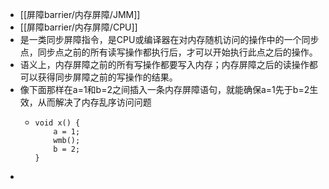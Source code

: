 - [[屏障barrier/内存屏障/JMM]]
- [[屏障barrier/内存屏障/CPU]]
- 是一类同步屏障指令，是CPU或编译器在对内存随机访问的操作中的一个同步点，同步点之前的所有读写操作都执行后，才可以开始执行此点之后的操作。
- 语义上，内存屏障之前的所有写操作都要写入内存；内存屏障之后的读操作都可以获得同步屏障之前的写操作的结果。
- 像下面那样在a=1和b=2之间插入一条内存屏障语句，就能确保a=1先于b=2生效，从而解决了内存乱序访问问题
	- ```
	  void x() {
	      a = 1;
	      wmb();
	      b = 2;
	  }
	  ```
-